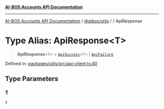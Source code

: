 [**AI-BOS Accounts API Documentation**](../../../README.md)

***

[AI-BOS Accounts API Documentation](../../../README.md) / [@aibos/utils](../README.md) / [](../README.md) / ApiResponse

# Type Alias: ApiResponse\<T\>

> **ApiResponse**\<`T`\> = [`ApiSuccess`](../interfaces/ApiSuccess.md)\<`T`\> \| [`ApiFailure`](../interfaces/ApiFailure.md)

Defined in: [packages/utils/src/api-client.ts:40](https://github.com/pohlai88/accounts/blob/48103fb36d28b2b9bfb33472b6de2f719773cde9/packages/utils/src/api-client.ts#L40)

## Type Parameters

### T

`T`
